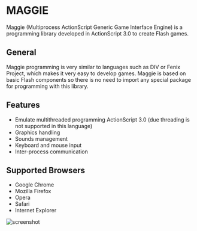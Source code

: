 MAGGIE
======

Maggie (Multiprocess ActionScript Generic Game Interface Engine) is a programming library developed in ActionScript 3.0 to create Flash games.

General
-------

Maggie programming is very similar to languages such as DIV or Fenix Project, which makes it very easy to develop games. Maggie is based on basic Flash components so there is no need to import any special package for programming with this library.

Features
--------

* Emulate multithreaded programming ActionScript 3.0 (due threading is not supported in this language)
* Graphics handling
* Sounds management
* Keyboard and mouse input
* Inter-process communication

Supported Browsers
------------------

* Google Chrome
* Mozilla Firefox
* Opera
* Safari
* Internet Explorer

![screenshot](http://zeronest.com/screenshot.png)
